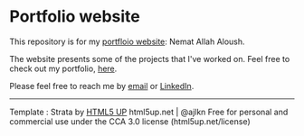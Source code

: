 # Portfolio website
This repository is for my [portfloio website](https://nemat-allah-aloush.github.io): Nemat Allah Aloush.

The website presents some of the projects that I've worked on. Feel free to check out my portfolio, [here](https://nemat-allah-aloush.github.io).

Please feel free to reach me by [email](mailto:neemat77@gmail.com) or [LinkedIn](https://www.linkedin.com/in/nemat-allah-aloush-60887a1a9/).

---
Template : Strata by [HTML5 UP](http://html5up.net/)
html5up.net | @ajlkn
Free for personal and commercial use under the CCA 3.0 license (html5up.net/license)

